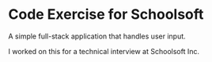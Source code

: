 # Code Exercise for Schoolsoft

A simple full-stack application that handles user input.

I worked on this for a technical interview at Schoolsoft Inc.
